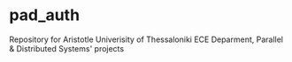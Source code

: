 # pad_auth
Repository for Aristotle Univerisity of Thessaloniki ECE Deparment, Parallel &amp; Distributed Systems' projects
